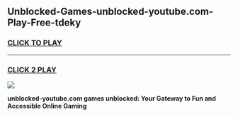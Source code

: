 
## Unblocked-Games-unblocked-youtube.com-Play-Free-tdeky
<h3>
<a href="https://premium76.site?title=unblocked-youtube.com&ref=21A">CLICK TO PLAY</a></h3>
<hr>

<h3>
<a href="https://premium76.site?title=unblocked-youtube.com&ref=21A">CLICK 2 PLAY</a>
  
</h3>

<a href="https://premium76.site?title=unblocked-youtube.com&ref=21A"><img src="https://clearcache.store/games.png"></a>


**unblocked-youtube.com games unblocked: Your Gateway to Fun and Accessible Online Gaming**
